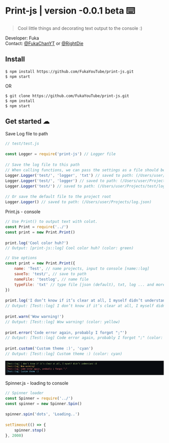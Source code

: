 # Print-js | version -0.0.1 beta ⌨️
> Cool little things and decorating text output to the console :)  

Developer: Fuka  
Contact: [@FukaChanYT](https://t.me/FukaChanYT) or [@RightDie](https://t.me/RightDie)  

## Install
```
$ npm install https://github.com/FukaYouTube/print-js.git
$ npm start
```
OR
```
$ git clone https://github.com/FukaYouTube/print-js.git
$ npm install
$ npm start
```

## Get started ☁︎

Save Log file to path
```javascript
// test/test.js

const Logger = require('print-js') // Logger file

// Save the log file to this path
// When calling functions, we can pass the settings as a file should be saved
Logger.Logger('test/', 'logger', 'txt') // saved to path: (/Users/user/Projects/test/logger.txt)
Logger.Logger('test/', 'logger') // saved to path: (/Users/user/Projects/test/logger.json)
Logger.Logger('test/') // saved to path: (/Users/user/Projects/test/log.json)

// Or save the default file to the project root
Logger.Logger() // saved to path: (/Users/user/Projects/log.json)
```

Print.js - console
```javascript
// Use Print() to output text with colot.
const Print = require('../')
const print = new Print.Print()

print.log('Cool color huh?')
// Output: [print-js::log] Cool color huh? (color: green)
```
```javascript
// Use options
const print = new Print.Print({
    name: 'Test', // name projects, input to console [name::log]
    saveTo: 'test/', // save to path
    nameFile: 'testlog', // name file
    typeFile: 'txt' // type file [json (default), txt, log ... and more]
})

print.log('I don’t know if it’s clear at all, I myself didn’t understand :D')
// Output: [Test::log] I don’t know if it’s clear at all, I myself didn’t understand :D (color: green)

print.warn('Wow warning!')
// Output: [Test::log] Wow warning! (color: yellow)

print.error('Code error again, probably I forgot ";"')
// Output: [Test::log] Code error again, probably I forgot ";" (color: red)

print.custom('Custom theme :)', 'cyan')
// Output: [Test::log] Custom theme :) (color: cyan)
```
![alt-текст](/md-img/console.png "Console colors")

Spinner.js - loading to console
```javascript
// Spinner loader
const Spinner = require('../')
const spinner = new Spinner.Spin()

spinner.spin('dots', 'Loading..')

setTimeout(() => {
    spinner.stop()
}, 2000)
```
